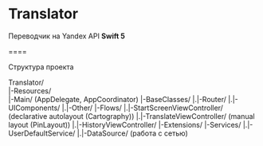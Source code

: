 # Translator
Переводчик на Yandex API
**Swift 5**

====

Структура проекта

Translator/  
|-Resources/  
|-Main/ (AppDelegate, AppCoordinator)
|-BaseClasses/
|.|-Router/
|.|-UIComponents/
|.|-Other/
|-Flows/
|.|-StartScreenViewController/ (declarative autolayout (Cartography))
|.|-TranslateViewController/ (manual layout (PinLayout))
|.|-HistoryViewController/
|-Extensions/
|-Services/
|.|-UserDefaultService/ 
|.|-DataSource/ (работа с сетью)
